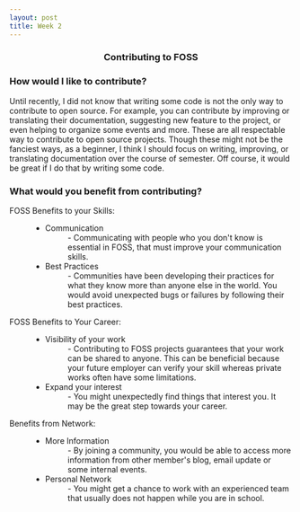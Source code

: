 ```yaml
---
layout: post
title: Week 2
---
```


[//]: # (Title)
<h3 align="center"><b> Contributing to FOSS</b></h3>

[//]: # (Content)
### How would I like to contribute? ###
Until recently, I did not know that writing some code is not the only way to
contribute to open source. For example, you can contribute by
improving or translating their documentation, suggesting new feature to the
project, or even helping to organize some events and more. These are all
respectable way to contribute to open source projects. Though these
might not be the fanciest ways, as a beginner, I think I should
focus on writing, improving, or translating documentation over the course of
semester. Off course, it would be great if I do that by writing some code.

### What would you benefit from contributing? ###
<dl>
    <dt style="font-style: normal">FOSS Benefits to your Skills:</dt>
    <dd>
        <dl><ul><li>
            <dt>Communication</dt>
            <dd>- Communicating with people who you don't know is essential in FOSS,
                that must improve your communication skills.</dd></li>
        <li>
            <dt>Best Practices</dt>
            <dd>- Communities have been developing their practices for what they
                know more than anyone else in the world. You would avoid
                unexpected bugs or failures by following their best
                practices.</dd>
        </li>
            </ul></dl>
    </dd>
    <dt style="font-style: normal">FOSS Benefits to Your Career:</dt>
    <dd>
        <dl><ul><li>
            <dt>Visibility of your work</dt>
            <dd>- Contributing to FOSS projects guarantees that your work can be
                shared to anyone. This can be beneficial because your future
                employer can verify your skill whereas private works often have
                some limitations.</dd></li>
        <li>
            <dt>Expand your interest</dt>
            <dd>- You might unexpectedly find things that interest you. It may be
                the great step towards your career.</dd>
        </li>
        </ul></dl>
    </dd>
    <dt style="font-style: normal">Benefits from Network:</dt>
    <dd>
        <dl><ul><li>
            <dt>More Information</dt>
            <dd>- By joining a community, you would be able to access more
                  information from other member's blog, email update or some
                  internal events.</dd>
        </li>
        <li>
            <dt>Personal Network </dt>
            <dd>- You might get a chance to work with an experienced team that
            usually does not happen while you are in school.</dd>
        </li>
        </ul></dl>
    </dd>
</dl>

